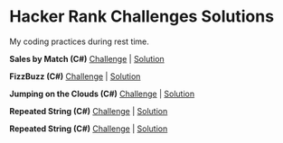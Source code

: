 

# Hacker Rank Challenges Solutions
My coding practices during rest time.

 **Sales by Match (C#)**
[Challenge](https://www.hackerrank.com/challenges/sock-merchant/problem) | [Solution](https://github.com/khaninejad/hackerrank/tree/master/SalesbyMatch)   

**FizzBuzz (C#)**
[Challenge](https://www.hackerrank.com/challenges/fizzbuzz/problem)  | [Solution](https://github.com/khaninejad/hackerrank/tree/master/FizzBuzz)

**Jumping on the Clouds (C#)**
[Challenge](https://www.hackerrank.com/challenges/jumping-on-the-clouds/problem)  | [Solution](https://github.com/khaninejad/hackerrank/tree/master/JumpingOnTheClouds)

**Repeated String (C#)**
[Challenge](https://www.hackerrank.com/challenges/repeated-string/)  | [Solution](https://github.com/khaninejad/hackerrank/tree/master/RepeatedString)

**Repeated String (C#)**
[Challenge](https://www.hackerrank.com/challenges/2d-array/problem)  | [Solution](https://github.com/khaninejad/hackerrank/tree/master/2D%20Array%20-%20DS/2D%20Array%20-%20DS)
